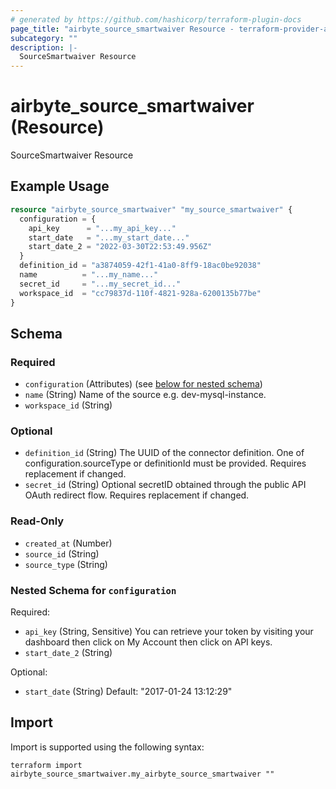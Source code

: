 ```yaml
---
# generated by https://github.com/hashicorp/terraform-plugin-docs
page_title: "airbyte_source_smartwaiver Resource - terraform-provider-airbyte"
subcategory: ""
description: |-
  SourceSmartwaiver Resource
---
```


# airbyte_source_smartwaiver (Resource)

SourceSmartwaiver Resource

## Example Usage

```terraform
resource "airbyte_source_smartwaiver" "my_source_smartwaiver" {
  configuration = {
    api_key      = "...my_api_key..."
    start_date   = "...my_start_date..."
    start_date_2 = "2022-03-30T22:53:49.956Z"
  }
  definition_id = "a3874059-42f1-41a0-8ff9-18ac0be92038"
  name          = "...my_name..."
  secret_id     = "...my_secret_id..."
  workspace_id  = "cc79837d-110f-4821-928a-6200135b77be"
}
```

<!-- schema generated by tfplugindocs -->
## Schema

### Required

- `configuration` (Attributes) (see [below for nested schema](#nestedatt--configuration))
- `name` (String) Name of the source e.g. dev-mysql-instance.
- `workspace_id` (String)

### Optional

- `definition_id` (String) The UUID of the connector definition. One of configuration.sourceType or definitionId must be provided. Requires replacement if changed.
- `secret_id` (String) Optional secretID obtained through the public API OAuth redirect flow. Requires replacement if changed.

### Read-Only

- `created_at` (Number)
- `source_id` (String)
- `source_type` (String)

<a id="nestedatt--configuration"></a>
### Nested Schema for `configuration`

Required:

- `api_key` (String, Sensitive) You can retrieve your token by visiting your dashboard then click on My Account then click on API keys.
- `start_date_2` (String)

Optional:

- `start_date` (String) Default: "2017-01-24 13:12:29"

## Import

Import is supported using the following syntax:

```shell
terraform import airbyte_source_smartwaiver.my_airbyte_source_smartwaiver ""
```

